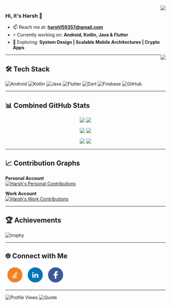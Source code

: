 <a href="#">
    <img align="right" src='https://github-readme-stats.vercel.app/api?username=harsh159357&show_icons=true&hide_border=true&icon_color=3F51B5&title_color=D4AC0D&hide=["contribs"]'>
</a>  

### Hi, it's Harsh 👋

- 📫 Reach me at: **harsh159357@gmail.com**
- ⚡ Currently working on: **Android, Kotlin, Java & Flutter**
- 🌱 Exploring: **System Design | Scalable Mobile Architectures | Crypto Apps**

<a href="https://github.com/harsh159357/harsh159357">
    <img align="right" src="https://visitor-badge.laobi.icu//badge?page_id=harsh159357.github.io">
</a>

---

## 🛠 Tech Stack

![Android](https://img.shields.io/badge/Android-3DDC84?style=for-the-badge&logo=android&logoColor=white)
![Kotlin](https://img.shields.io/badge/Kotlin-0095D5?style=for-the-badge&logo=kotlin&logoColor=white)
![Java](https://img.shields.io/badge/Java-ED8B00?style=for-the-badge&logo=openjdk&logoColor=white)
![Flutter](https://img.shields.io/badge/Flutter-02569B?style=for-the-badge&logo=flutter&logoColor=white)
![Dart](https://img.shields.io/badge/Dart-0175C2?style=for-the-badge&logo=dart&logoColor=white)
![Firebase](https://img.shields.io/badge/Firebase-FFCA28?style=for-the-badge&logo=firebase&logoColor=black)
![GitHub](https://img.shields.io/badge/GitHub-181717?style=for-the-badge&logo=github&logoColor=white)

---

## 📊 Combined GitHub Stats

<p align="center">
  <img src="https://github-readme-stats.vercel.app/api?username=harsh159357&show_icons=true&theme=tokyonight&hide_border=true" height="180px"/>
  <img src="https://github-readme-stats.vercel.app/api?username=harsh-s-coindcx&show_icons=true&theme=tokyonight&hide_border=true" height="180px"/>
</p>

<p align="center">
  <img src="https://github-readme-streak-stats.herokuapp.com/?user=harsh159357&theme=tokyonight&hide_border=true" height="180px"/>
  <img src="https://github-readme-streak-stats.herokuapp.com/?user=harsh-s-coindcx&theme=tokyonight&hide_border=true" height="180px"/>
</p>

<p align="center">
  <img src="https://github-readme-stats.vercel.app/api/top-langs/?username=harsh159357&layout=compact&theme=tokyonight&hide_border=true" height="180px"/>
  <img src="https://github-readme-stats.vercel.app/api/top-langs/?username=harsh-s-coindcx&layout=compact&theme=tokyonight&hide_border=true" height="180px"/>
</p>

---

## 📈 Contribution Graphs

**Personal Account**  
[![Harsh's Personal Contributions](https://github-readme-activity-graph.vercel.app/graph?username=harsh159357&theme=react-dark&hide_border=true)](https://github.com/ashutosh00710/github-readme-activity-graph)

**Work Account**  
[![Harsh's Work Contributions](https://github-readme-activity-graph.vercel.app/graph?username=harsh-s-coindcx&theme=react-dark&hide_border=true)](https://github.com/ashutosh00710/github-readme-activity-graph)

---

## 🏆 Achievements

![trophy](https://github-profile-trophy.vercel.app/?username=harsh159357&theme=onedark&row=1&column=6&margin-w=15&margin-h=15)

---

## 🌐 Connect with Me

<a href="http://bit.ly/stackharsh"><img src="https://github.com/aritraroy/social-icons/blob/master/stackoverflow-icon.png?raw=true" width="60"></a>
<a href="http://bit.ly/lnkdharsh"><img src="https://github.com/aritraroy/social-icons/blob/master/linkedin-icon.png?raw=true" width="60"></a>
<a href="http://bit.ly/harshfb"><img src="https://github.com/aritraroy/social-icons/blob/master/facebook-icon.png?raw=true" width="60"></a>

---

![Profile Views](https://komarev.com/ghpvc/?username=harsh159357&color=blueviolet&style=flat-square)
![Quote](https://quotes-github-readme.vercel.app/api?type=horizontal&theme=tokyonight)
